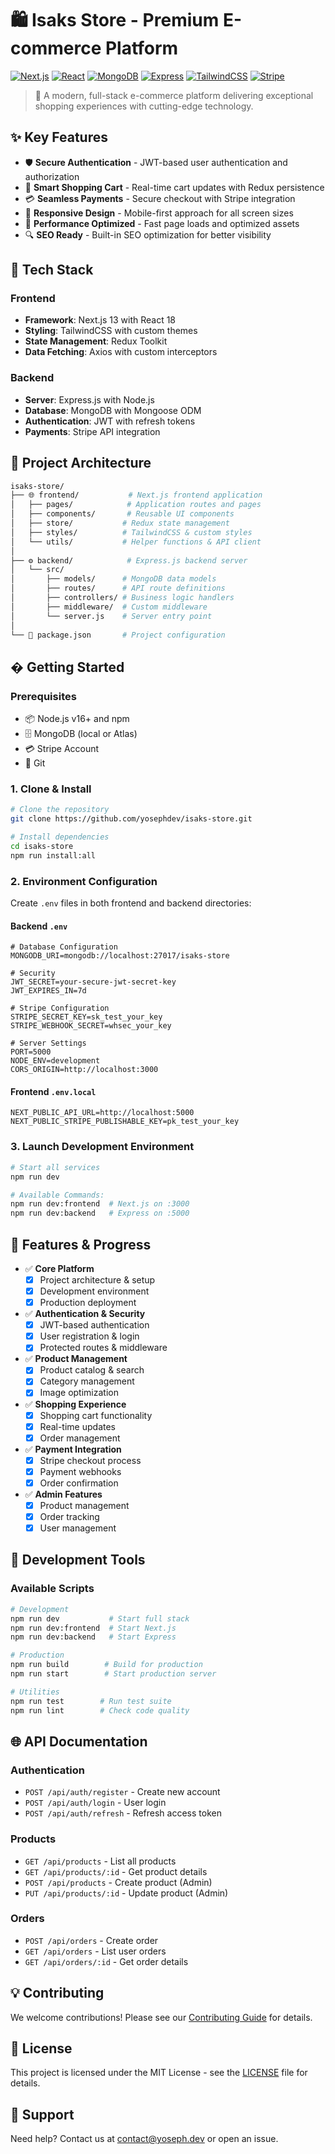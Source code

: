 # 🛍️ Isaks Store - Premium E-commerce Platform

[![Next.js](https://img.shields.io/badge/Next.js-13-black?style=for-the-badge&logo=next.js)](https://nextjs.org/)
[![React](https://img.shields.io/badge/React-18-blue?style=for-the-badge&logo=react)](https://reactjs.org/)
[![MongoDB](https://img.shields.io/badge/MongoDB-6-green?style=for-the-badge&logo=mongodb)](https://www.mongodb.com/)
[![Express](https://img.shields.io/badge/Express-4-white?style=for-the-badge&logo=express)](https://expressjs.com/)
[![TailwindCSS](https://img.shields.io/badge/TailwindCSS-3-38B2AC?style=for-the-badge&logo=tailwind-css)](https://tailwindcss.com/)
[![Stripe](https://img.shields.io/badge/Stripe-Integration-635BFF?style=for-the-badge&logo=stripe)](https://stripe.com/)

> 🌟 A modern, full-stack e-commerce platform delivering exceptional shopping experiences with cutting-edge technology.

## ✨ Key Features

- 🛡️ **Secure Authentication** - JWT-based user authentication and authorization
- 🛒 **Smart Shopping Cart** - Real-time cart updates with Redux persistence
- 💳 **Seamless Payments** - Secure checkout with Stripe integration
- 📱 **Responsive Design** - Mobile-first approach for all screen sizes
- 🎯 **Performance Optimized** - Fast page loads and optimized assets
- 🔍 **SEO Ready** - Built-in SEO optimization for better visibility

## 🚀 Tech Stack

### Frontend

- **Framework**: Next.js 13 with React 18
- **Styling**: TailwindCSS with custom themes
- **State Management**: Redux Toolkit
- **Data Fetching**: Axios with custom interceptors

### Backend

- **Server**: Express.js with Node.js
- **Database**: MongoDB with Mongoose ODM
- **Authentication**: JWT with refresh tokens
- **Payments**: Stripe API integration

## 📁 Project Architecture

```bash
isaks-store/
├── 🌐 frontend/           # Next.js frontend application
│   ├── pages/            # Application routes and pages
│   ├── components/       # Reusable UI components
│   ├── store/           # Redux state management
│   ├── styles/          # TailwindCSS & custom styles
│   └── utils/           # Helper functions & API client
│
├── ⚙️ backend/            # Express.js backend server
│   └── src/
│       ├── models/      # MongoDB data models
│       ├── routes/      # API route definitions
│       ├── controllers/ # Business logic handlers
│       ├── middleware/  # Custom middleware
│       └── server.js    # Server entry point
│
└── 📝 package.json       # Project configuration
```

## � Getting Started

### Prerequisites

- 📦 Node.js v16+ and npm
- 🗄️ MongoDB (local or Atlas)
- 💳 Stripe Account
- 🔑 Git

### 1. Clone & Install

```bash
# Clone the repository
git clone https://github.com/yosephdev/isaks-store.git

# Install dependencies
cd isaks-store
npm run install:all
```

### 2. Environment Configuration

Create `.env` files in both frontend and backend directories:

#### Backend `.env`

```env
# Database Configuration
MONGODB_URI=mongodb://localhost:27017/isaks-store

# Security
JWT_SECRET=your-secure-jwt-secret-key
JWT_EXPIRES_IN=7d

# Stripe Configuration
STRIPE_SECRET_KEY=sk_test_your_key
STRIPE_WEBHOOK_SECRET=whsec_your_key

# Server Settings
PORT=5000
NODE_ENV=development
CORS_ORIGIN=http://localhost:3000
```

#### Frontend `.env.local`

```env
NEXT_PUBLIC_API_URL=http://localhost:5000
NEXT_PUBLIC_STRIPE_PUBLISHABLE_KEY=pk_test_your_key
```

### 3. Launch Development Environment

```bash
# Start all services
npm run dev

# Available Commands:
npm run dev:frontend  # Next.js on :3000
npm run dev:backend   # Express on :5000
```

## 🌟 Features & Progress

- ✅ **Core Platform**
  - [x] Project architecture & setup
  - [x] Development environment
  - [x] Production deployment
  
- ✅ **Authentication & Security**
  - [x] JWT-based authentication
  - [x] User registration & login
  - [x] Protected routes & middleware
  
- ✅ **Product Management**
  - [x] Product catalog & search
  - [x] Category management
  - [x] Image optimization
  
- ✅ **Shopping Experience**
  - [x] Shopping cart functionality
  - [x] Real-time updates
  - [x] Order management
  
- ✅ **Payment Integration**
  - [x] Stripe checkout process
  - [x] Payment webhooks
  - [x] Order confirmation
  
- ✅ **Admin Features**
  - [x] Product management
  - [x] Order tracking
  - [x] User management

## 🔧 Development Tools

### Available Scripts

```bash
# Development
npm run dev           # Start full stack
npm run dev:frontend  # Start Next.js
npm run dev:backend   # Start Express

# Production
npm run build        # Build for production
npm run start        # Start production server

# Utilities
npm run test        # Run test suite
npm run lint        # Check code quality
```

## 🌐 API Documentation

### Authentication

- `POST /api/auth/register` - Create new account
- `POST /api/auth/login` - User login
- `POST /api/auth/refresh` - Refresh access token

### Products

- `GET /api/products` - List all products
- `GET /api/products/:id` - Get product details
- `POST /api/products` - Create product (Admin)
- `PUT /api/products/:id` - Update product (Admin)

### Orders

- `POST /api/orders` - Create order
- `GET /api/orders` - List user orders
- `GET /api/orders/:id` - Get order details

## 💡 Contributing

We welcome contributions! Please see our [Contributing Guide](CONTRIBUTING.md) for details.

## 📄 License

This project is licensed under the MIT License - see the [LICENSE](LICENSE) file for details.

## 🤝 Support

Need help? Contact us at [contact@yoseph.dev](mailto:contact@yoseph.dev) or open an issue.
